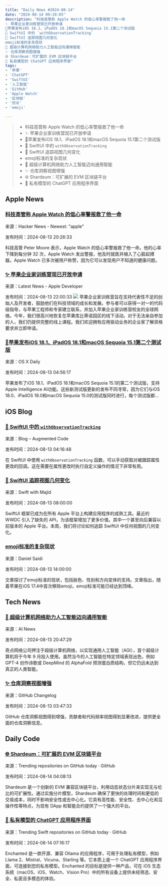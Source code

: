 ```yaml
---
title: "Daily News #2024-08-14"
date: "2024-08-14 09:28:05"
description: "科技高管称 Apple Watch 的低心率警报救了他一命
✨ 苹果企业家训练营现已开放申请
🌟苹果发布iOS 18.1、iPadOS 18.1和macOS Sequoia 15.1第二个测试版
🎉 SwiftUI 中的 `withObservationTracking`
🎉 SwiftUI 追踪视图几何变化
emoji标准的复杂现状
🚀 超级计算机网络助力人工智能迈向通用智能
✨ 仓库洞察视图增强
🌐 Shardeum：可扩展的 EVM 区块链平台
🌟 私有模型的 ChatGPT 应用程序界面"
tags: 
- '苹果'
- 'ChatGPT'
- 'SwiftUI'
- '人工智能'
- 'GitHub'
- 'Apple Watch'
- '区块链'
- '创业'
- 'emoji'

---
```


> - 科技高管称 Apple Watch 的低心率警报救了他一命
> - ✨ 苹果企业家训练营现已开放申请
> - 🌟苹果发布iOS 18.1、iPadOS 18.1和macOS Sequoia 15.1第二个测试版
> - 🎉 SwiftUI 中的 `withObservationTracking`
> - 🎉 SwiftUI 追踪视图几何变化
> - emoji标准的复杂现状
> - 🚀 超级计算机网络助力人工智能迈向通用智能
> - ✨ 仓库洞察视图增强
> - 🌐 Shardeum：可扩展的 EVM 区块链平台
> - 🌟 私有模型的 ChatGPT 应用程序界面

## Apple News

### [科技高管称 Apple Watch 的低心率警报救了他一命](https://appleinsider.com/articles/24/08/10/tech-exec-credits-apple-watch-with-life-saving-alerts-over-low-heart-rate)

来源：Hacker News - Newest: "apple"

发布时间：2024-08-13 20:26:33

科技高管 Peter Moore 表示，Apple Watch 的低心率警报救了他一命。他的心率下降到每分钟 32 次，Apple Watch 发出警报，他及时就医并植入了心脏起搏器。Apple Watch 已多次被用户称赞，因为它可以发现用户不知道的健康问题。

### [✨ 苹果企业家训练营现已开放申请](https://developer.apple.com/news/?id=49500drc)

来源：Latest News - Apple Developer

发布时间：2024-08-13 22:00:33
![](https://devimages-cdn.apple.com/wwdc-services/articles/images/99A1800C-E399-41AB-9A95-F58AEA6B28F9/2048.jpeg)
苹果企业家训练营旨在支持代表性不足的创始人及开发者，鼓励他们在科技领域的成长和发展。参与者可以获得一对一的代码级指导，与苹果工程师和专家建立联系，并加入苹果企业家训练营校友的全球网络。今年，我们很高兴地恢复在苹果库比蒂诺园区的线下活动。对于无法亲自参加的人，我们仍提供完整的线上课程。我们欢迎拥有应用驱动业务的企业家了解资格要求并立即申请。

### [🌟苹果发布iOS 18.1、iPadOS 18.1和macOS Sequoia 15.1第二个测试版](https://osxdaily.com/2024/08/12/beta-2-of-ios-18-1-macos-sequoia-15-1-ipados-18-1-released-with-apple-intelligence/)

来源：OS X Daily

发布时间：2024-08-13 04:56:17

苹果发布了iOS 18.1、iPadOS 18.1和macOS Sequoia 15.1的第二个测试版，支持Apple Intelligence AI功能。这些新测试版更新的发布不同寻常，因为它们与iOS 18.0、iPadOS 18.0和macOS Sequoia 15.0的测试版同时进行，每个测试版都...

## iOS Blog

### [🎉 SwiftUI 中的 `withObservationTracking`](https://augmentedcode.io/2024/08/12/cancellable-withobservationtracking-in-swift/)

来源：Blog – Augmented Code

发布时间：2024-08-13 04:16:48

在 SwiftUI 中使用 `withObservationTracking` 函数，可以手动获取对被跟踪属性更改的回调。这在需要在属性更改时执行自定义操作的情况下非常有用。

### [🎉 SwiftUI 追踪视图几何变化](https://swiftwithmajid.com/2024/08/13/tracking-geometry-changes-in-swiftui/)

来源：Swift with Majid

发布时间：2024-08-13 08:00:00

SwiftUI 框架已成为在所有 Apple 平台上构建应用程序的成熟工具。最近的 WWDC 引入了缺失的 API，为该框架增加了更多价值。其中一个甚至向后兼容以前版本的 Apple 平台。本周，我们将讨论如何追踪 SwiftUI 中任何视图的几何变化。

### [emoji标准的复杂现状](https://danielsaidi.com/blog/2024/08/13/the-too-complex-state-of-the-emoji-standard-in-2024)

来源：Daniel Saidi

发布时间：2024-08-13 14:00:00

文章探讨了emoji标准的现状，包括肤色、性别和方向变体的支持。文章指出，随着苹果在iOS 17.4中首次移除emoji，emoji标准可能已经达到顶峰。

## Tech News

### [🚀 超级计算机网络助力人工智能迈向通用智能](https://www.artificialintelligence-news.com/news/singularitynet-bets-supercomputer-network-deliver-agi/)

来源：AI News

发布时间：2024-08-13 20:47:29

奇点网络公司押注于超级计算机网络，以实现通用人工智能（AGI），首个超级计算机将于今年 9 月投入使用。虽然当今的人工智能在特定领域表现出色，例如 GPT-4 创作诗歌或 DeepMind 的 AlphaFold 预测蛋白质结构，但它仍远未达到真正的人类智能。

### [✨ 仓库洞察视图增强](https://github.blog/changelog/2024-08-12-enhanced-repo-insights-views)

来源：GitHub Changelog

发布时间：2024-08-13 03:47:33

GitHub 仓库洞察视图得到增强，贡献者和代码频率视图得到显著改进，提供更全面的仓库洞察信息。

## Daily Code

### [🌐 Shardeum：可扩展的 EVM 区块链平台](https://github.com/shardeum/shardeum)

来源：Trending repositories on GitHub today · GitHub

发布时间：2024-08-14 04:08:13

Shardeum 是一个创新的 EVM 兼容区块链平台，利用动态状态分片来实现无与伦比的可扩展性。通过实施分片模型，Shardeum 确保了更快的处理时间和更低的交易成本，同时不影响安全性或去中心化。它具有高性能、安全性、去中心化和互操作性等特点，为现有 DApp 和智能合约提供了一个强大的平台。

### [🌟 私有模型的 ChatGPT 应用程序界面](https://github.com/AugustDev/enchanted)

来源：Trending Swift repositories on GitHub today · GitHub

发布时间：2024-08-14 07:16:17

Enchanted 是一款开源、兼容 Ollama 的应用程序，可用于处理私有模型，例如 Llama 2、Mistral、Vicuna、Starling 等。它本质上是一个 ChatGPT 应用程序界面，可连接到您的私有模型。Enchanted 的目标是提供一种产品，可在 iOS 生态系统（macOS、iOS、Watch、Vision Pro）中的所有设备上提供未经筛选、安全、私密且多模态的体验。
